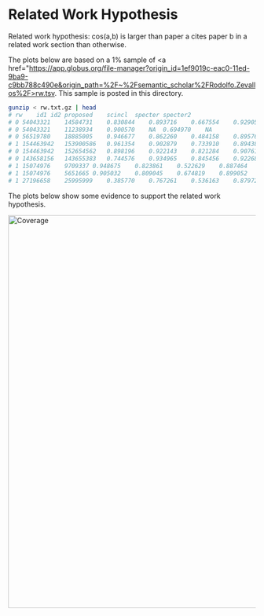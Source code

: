 # Related Work Hypothesis

<p>
Related work hypothesis: cos(a,b) is larger than paper a cites paper b in a related work section than otherwise.
<p>

The plots below are based on a 1% sample of <a href="https://app.globus.org/file-manager?origin_id=1ef9019c-eac0-11ed-9ba9-c9bb788c490e&origin_path=%2F~%2Fsemantic_scholar%2FRodolfo.Zevallos%2F>rw.tsv</a>.  This sample is posted in this directory.

```sh
gunzip < rw.txt.gz | head
# rw	id1	id2	proposed	scincl	specter	specter2
# 0	54043321	14584731	0.830844	0.893716	0.667554	0.929053
# 0	54043321	11238934	0.900570	NA	0.694970	NA
# 0	56519780	18885005	0.946677	0.862260	0.484158	0.895766
# 1	154463942	153900586	0.961354	0.902879	0.733910	0.894389
# 0	154463942	152654562	0.898196	0.922143	0.821284	0.907611
# 0	143658156	143655383	0.744576	0.934965	0.845456	0.922682
# 1	15074976	9709337	0.948675	0.823861	0.522629	0.887464
# 1	15074976	5651665	0.905032	0.809045	0.674819	0.899052
# 1	27196658	25995999	0.385770	0.767261	0.536163	0.879729
```

<p>
The plots below show some evidence to support the related work hypothesis.
<p>

<img src="cos.dist/combo.cos.dist.coverage.jpg" alt="Coverage" width="800" />
